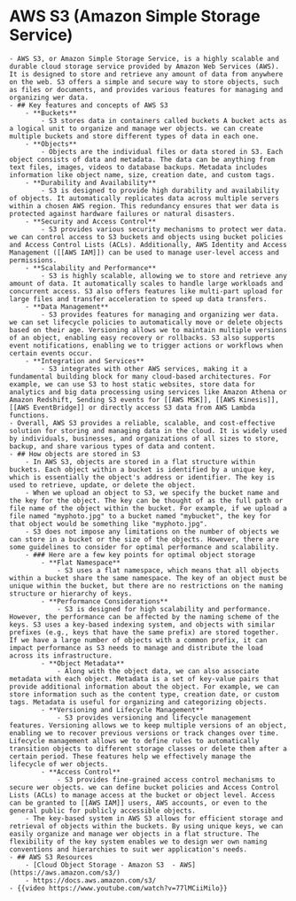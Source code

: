 # AWS S3 (Amazon Simple Storage Service)
	- AWS S3, or Amazon Simple Storage Service, is a highly scalable and durable cloud storage service provided by Amazon Web Services (AWS). It is designed to store and retrieve any amount of data from anywhere on the web. S3 offers a simple and secure way to store objects, such as files or documents, and provides various features for managing and organizing wer data.
	- ## Key features and concepts of AWS S3
		- **Buckets**
			- S3 stores data in containers called buckets A bucket acts as a logical unit to organize and manage wer objects. we can create multiple buckets and store different types of data in each one.
		- **Objects**
			- Objects are the individual files or data stored in S3. Each object consists of data and metadata. The data can be anything from text files, images, videos to database backups. Metadata includes information like object name, size, creation date, and custom tags.
		- **Durability and Availability**
			- S3 is designed to provide high durability and availability of objects. It automatically replicates data across multiple servers within a chosen AWS region. This redundancy ensures that wer data is protected against hardware failures or natural disasters.
		- **Security and Access Control**
			- S3 provides various security mechanisms to protect wer data. we can control access to S3 buckets and objects using bucket policies and Access Control Lists (ACLs). Additionally, AWS Identity and Access Management ([[AWS IAM]]) can be used to manage user-level access and permissions.
		- **Scalability and Performance**
			- S3 is highly scalable, allowing we to store and retrieve any amount of data. It automatically scales to handle large workloads and concurrent access. S3 also offers features like multi-part upload for large files and transfer acceleration to speed up data transfers.
		- **Data Management**
			- S3 provides features for managing and organizing wer data. we can set lifecycle policies to automatically move or delete objects based on their age. Versioning allows we to maintain multiple versions of an object, enabling easy recovery or rollbacks. S3 also supports event notifications, enabling we to trigger actions or workflows when certain events occur.
		- **Integration and Services**
			- S3 integrates with other AWS services, making it a fundamental building block for many cloud-based architectures. For example, we can use S3 to host static websites, store data for analytics and big data processing using services like Amazon Athena or Amazon Redshift, Sending S3 events for [[AWS MSK]], [[AWS Kinesis]], [[AWS EventBridge]] or directly access S3 data from AWS Lambda functions.
	- Overall, AWS S3 provides a reliable, scalable, and cost-effective solution for storing and managing data in the cloud. It is widely used by individuals, businesses, and organizations of all sizes to store, backup, and share various types of data and content.
	- ## How objects are stored in S3
		- In AWS S3, objects are stored in a flat structure within buckets. Each object within a bucket is identified by a unique key, which is essentially the object's address or identifier. The key is used to retrieve, update, or delete the object.
		- When we upload an object to S3, we specify the bucket name and the key for the object. The key can be thought of as the full path or file name of the object within the bucket. For example, if we upload a file named "myphoto.jpg" to a bucket named "mybucket", the key for that object would be something like "myphoto.jpg".
		- S3 does not impose any limitations on the number of objects we can store in a bucket or the size of the objects. However, there are some guidelines to consider for optimal performance and scalability.
		- ### Here are a few key points for optimal object storage
			- **Flat Namespace**
				- S3 uses a flat namespace, which means that all objects within a bucket share the same namespace. The key of an object must be unique within the bucket, but there are no restrictions on the naming structure or hierarchy of keys.
			- **Performance Considerations**
				- S3 is designed for high scalability and performance. However, the performance can be affected by the naming scheme of the keys. S3 uses a key-based indexing system, and objects with similar prefixes (e.g., keys that have the same prefix) are stored together. If we have a large number of objects with a common prefix, it can impact performance as S3 needs to manage and distribute the load across its infrastructure.
			- **Object Metadata**
				- Along with the object data, we can also associate metadata with each object. Metadata is a set of key-value pairs that provide additional information about the object. For example, we can store information such as the content type, creation date, or custom tags. Metadata is useful for organizing and categorizing objects.
			- **Versioning and Lifecycle Management**
				- S3 provides versioning and lifecycle management features. Versioning allows we to keep multiple versions of an object, enabling we to recover previous versions or track changes over time. Lifecycle management allows we to define rules to automatically transition objects to different storage classes or delete them after a certain period. These features help we effectively manage the lifecycle of wer objects.
			- **Access Control**
				- S3 provides fine-grained access control mechanisms to secure wer objects. we can define bucket policies and Access Control Lists (ACLs) to manage access at the bucket or object level. Access can be granted to [[AWS IAM]] users, AWS accounts, or even to the general public for publicly accessible objects.
		- The key-based system in AWS S3 allows for efficient storage and retrieval of objects within the buckets. By using unique keys, we can easily organize and manage wer objects in a flat structure. The flexibility of the key system enables we to design wer own naming conventions and hierarchies to suit wer application's needs.
	- ## AWS S3 Resources
		- [Cloud Object Storage - Amazon S3  - AWS](https://aws.amazon.com/s3/)
		- https://docs.aws.amazon.com/s3/
	- {{video https://www.youtube.com/watch?v=77lMCiiMilo}}